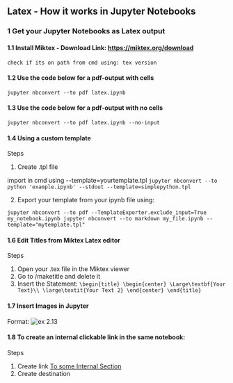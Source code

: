 ## Latex - How it works in Jupyter Notebooks
### 1 Get your Jupyter Notebooks as Latex output
#### 1.1 Install Miktex - Download Link: https://miktex.org/download
 `check if its on path from cmd using: tex version`
#### 1.2 Use the code below for a pdf-output with cells
 `jupyter nbconvert --to pdf latex.ipynb`
#### 1.3 Use the code below for a pdf-output with no cells
`jupyter nbconvert --to pdf latex.ipynb --no-input`
#### 1.4 Using a custom template
Steps

 1. Create .tpl file
 
 import in cmd using --template=yourtemplate.tpl
 `jupyter nbconvert --to python 'example.ipynb' --stdout --template=simplepython.tpl`

 2. Export your template from your ipynb file using:
 
 `jupyter nbconvert --to pdf --TemplateExporter.exclude_input=True my_notebook.ipynb jupyter nbconvert --to markdown my_file.ipynb --     template="mytemplate.tpl"`

#### 1.6 Edit Titles from Miktex Latex editor
Steps

  1. Open your .tex file in the Miktex viewer
  2. Go to /maketitle and delete it
  3. Insert the Statement: 
`\begin{title}
   \begin{center}
      \Large\textbf{Your Text}\\
      \large\textit{Your Text 2}
   \end{center}
\end{title}`

#### 1.7 Insert Images in Jupyter
Format: ![ex 2.13](path/ex2.png)

#### 1.8 To create an internal clickable link in the same notebook:
Steps
1. Create link [To some Internal Section](#section_id)
2. Create destination <a id='section_id'></a>
